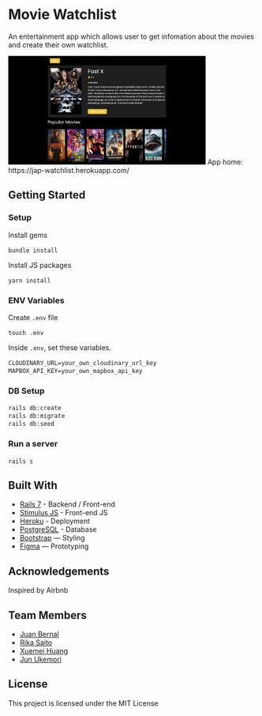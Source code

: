 # Movie Watchlist

An entertainment app which allows user to get infomation about the movies and create their own watchlist.


<img width="400" alt="Screen Shot 2021-06-18 at 14 19 13" src="app/assets/images/Screenshot 2023-06-12 at 19.10.32.png">
App home: https://jap-watchlist.herokuapp.com/


## Getting Started
### Setup

Install gems
```
bundle install
```
Install JS packages
```
yarn install
```

### ENV Variables
Create `.env` file
```
touch .env
```
Inside `.env`, set these variables.
```
CLOUDINARY_URL=your_own_cloudinary_url_key
MAPBOX_API_KEY=your_own_mapbox_api_key
```

### DB Setup
```
rails db:create
rails db:migrate
rails db:seed
```

### Run a server
```
rails s
```

## Built With
- [Rails 7](https://guides.rubyonrails.org/) - Backend / Front-end
- [Stimulus JS](https://stimulus.hotwired.dev/) - Front-end JS
- [Heroku](https://heroku.com/) - Deployment
- [PostgreSQL](https://www.postgresql.org/) - Database
- [Bootstrap](https://getbootstrap.com/) — Styling
- [Figma](https://www.figma.com) — Prototyping

## Acknowledgements
Inspired by Airbnb

## Team Members
- [Juan Bernal](https://github.com/mesieou)
- [Rika Saito](https://github.com/arki-s)
- [Xuemei Huang](https://github.com/meifruit)
- [Jun Ukemori](https://github.com/jukemori)


## License
This project is licensed under the MIT License

